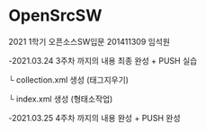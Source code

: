 # OpenSrcSW
2021 1학기 오픈소스SW입문 201411309 임석원

-2021.03.24 3주차 까지의 내용 최종 완성 + PUSH 실습

 └ collection.xml 생성 (태그지우기)

 └ index.xml 생성 (형태소작업)

-2021.03.25 4주차 까지의 내용 완성 + PUSH 완성
